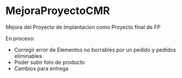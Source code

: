 # MejoraProyectoCMR
Mejora del Proyecto de Implantacion como Proyecto final de FP

En proceso:
- Corregir error de Elementos no borrables por un pedido y pedidos eliminables
- Poder subir foto de producto
- Cambios para entrega
